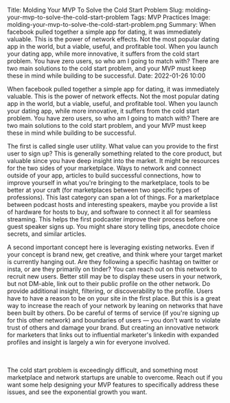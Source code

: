 Title: Molding Your MVP To Solve the Cold Start Problem
Slug: molding-your-mvp-to-solve-the-cold-start-problem
Tags: MVP Practices
Image: molding-your-mvp-to-solve-the-cold-start-problem.png
Summary: When facebook pulled together a simple app for dating, it was immediately valuable. This is the power of network effects. Not the most popular dating app in the world, but a viable, useful, and profitable tool. When you launch your dating app, while more innovative, it suffers from the cold start problem. You have zero users, so who am I going to match with? There are two main solutions to the cold start problem, and your MVP must keep these in mind while building to be successful.
Date: 2022-01-26 10:00

When facebook pulled together a simple app for dating, it was immediately valuable. This is the power of network effects. Not the most popular dating app in the world, but a viable, useful, and profitable tool. When you launch your dating app, while more innovative, it suffers from the cold start problem. You have zero users, so who am I going to match with? There are two main solutions to the cold start problem, and your MVP must keep these in mind while building to be successful.

The first is called single user utility. What value can you provide to the first user to sign up? This is generally something related to the core product, but valuable since you have deep insight into the market. It might be resources for the two sides of your marketplace. Ways to network and connect outside of your app, articles to build successful connections, how to improve yourself in what you're bringing to the marketplace, tools to be better at your craft (for marketplaces between two specific types of professions). This last category can span a lot of things. For a marketplace between podcast hosts and interesting speakers, maybe you provide a list of hardware for hosts to buy, and software to connect it all for seamless streaming. This helps the first podcaster improve their process before one guest speaker signs up. You might share story telling tips, anecdote choice secrets, and similar articles.

A second important concept here is leveraging existing networks. Even if your concept is brand new, get creative, and think where your target market is currently hanging out. Are they following a specific hashtag on twitter or insta, or are they primarily on tinder? You can reach out on this network to recruit new users. Better still may be to display these users in your network, but not DM-able, link out to their public profile on the other network. Do provide additional insight, filtering, or discoverability to the profile. Users have to have a reason to be on your site in the first place. But this is a great way to increase the reach of your network by leaning on networks that have been built by others. Do be careful of terms of service (if you're signing up for this other network) and boundaries of users — you don't want to violate trust of others and damage your brand. But creating an innovative network for marketers that links out to influential marketer's linkedin with expanded profiles and insight is largely a win for everyone involved.


<br><br>
The cold start problem is exceedingly difficult, and something most marketplace and network startups are unable to overcome. Reach out if you want some help designing your MVP features to specifically address these issues, and see the exponential growth you want.